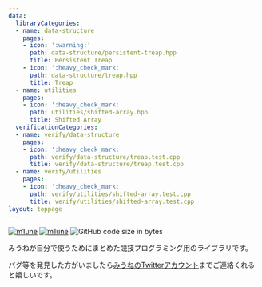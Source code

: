 ```yaml
---
data:
  libraryCategories:
  - name: data-structure
    pages:
    - icon: ':warning:'
      path: data-structure/persistent-treap.hpp
      title: Persistent Treap
    - icon: ':heavy_check_mark:'
      path: data-structure/treap.hpp
      title: Treap
  - name: utilities
    pages:
    - icon: ':heavy_check_mark:'
      path: utilities/shifted-array.hpp
      title: Shifted Array
  verificationCategories:
  - name: verify/data-structure
    pages:
    - icon: ':heavy_check_mark:'
      path: verify/data-structure/treap.test.cpp
      title: verify/data-structure/treap.test.cpp
  - name: verify/utilities
    pages:
    - icon: ':heavy_check_mark:'
      path: verify/utilities/shifted-array.test.cpp
      title: verify/utilities/shifted-array.test.cpp
layout: toppage
---
```

[![m1une](https://img.shields.io/endpoint?url=https%3A%2F%2Fatcoder-badges.now.sh%2Fapi%2Fatcoder%2Fjson%2Fm1une)](https://atcoder.jp/users/m1une)
[![m1une](https://img.shields.io/endpoint?url=https%3A%2F%2Fatcoder-badges.now.sh%2Fapi%2Fcodeforces%2Fjson%2Fm1une)](https://codeforces.com/profile/m1une)
![GitHub code size in bytes](https://img.shields.io/github/languages/code-size/m1une/library?style=flat-square)

みうねが自分で使うためにまとめた競技プログラミング用のライブラリです。

バグ等を発見した方がいましたら[みうねのTwitterアカウント](https://x.com/m1une_kyopro)までご連絡くれると嬉しいです。